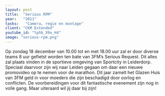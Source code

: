 ```yaml
---
layout: post
title:  "Serious RPM"
year:   "2011"
tasks:   "Camera, regie en montage"
client: "CKM Extended"
youtube_id: "tphb_X9x_H4"
image: "serious-rpm.png"
---
```


Op zondag 18 december van 10.00 tot en met 18.00 uur zal er door diverse teams 8 uur gefietst worden ten bate van 3FM’s Serious Request. Dit alles zal plaats vinden in de sportieve omgeving van Sportcity in Leiderdorp. Speciaal daarvoor zijn wij naar Leiden gegaan om daar een nieuwe promovideo op te nemen voor de marathon. Dit jaar zamelt het Glazen Huis van 3FM geld in voor moeders die zijn beschadigd door oorlog en conflicten. De voorbereidingen voor dit fantastische evenement zijn nog in volle gang. Maar uiteraard wil jij daar bij zijn!
